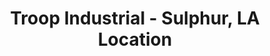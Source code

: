 ---
title: "Troop Industrial - Sulphur, LA Location"
url: /sulphur/troop-industrial-sulphur-la-location/
shop: electrical
---